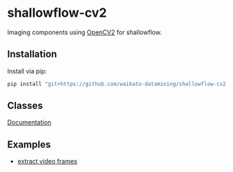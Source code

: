 # shallowflow-cv2
Imaging components using [OpenCV2](https://github.com/opencv/opencv-python) for shallowflow.

## Installation

Install via pip:

```bash
pip install "git+https://github.com/waikato-datamining/shallowflow-cv2.git"
```

## Classes

[Documentation](https://github.com/waikato-datamining/shallowflow-doc/tree/main/classdoc/cv2/README.md)


## Examples

* [extract video frames](examples/extract_video_frames.py)
